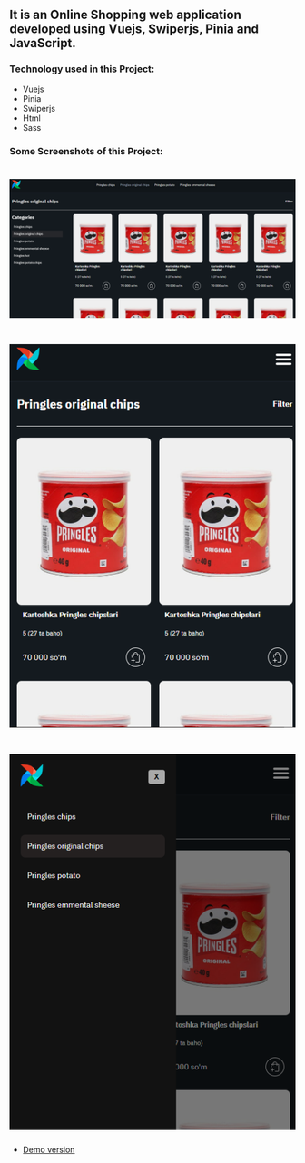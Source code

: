 ## It is an Online Shopping web application developed using Vuejs, Swiperjs, Pinia and JavaScript.

### Technology used in this Project:

- Vuejs
- Pinia
- Swiperjs
- Html
- Sass

### Some Screenshots of this Project:


# ![Category page](public/a2.png)

# ![Category page](public/a3.png)

# ![Mobile menu](public/a4.png)


- [Demo version](https://shopping-project-in-vuejs.vercel.app/)

